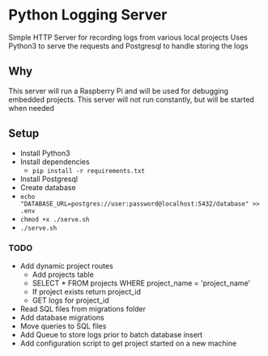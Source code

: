 # Python Logging Server

Simple HTTP Server for recording logs from various local projects
Uses Python3 to serve the requests and Postgresql to handle storing the logs

## Why
This server will run a Raspberry Pi and will be used for debugging
embedded projects.
This server will not run constantly, but will be started when needed

## Setup
* Install Python3
* Install dependencies
  * `pip install -r requirements.txt`
* Install Postgresql
* Create database
* `echo "DATABASE_URL=postgres://user:password@localhost:5432/database" >> .env`
* `chmod +x ./serve.sh`
* `./serve.sh`


### TODO
* Add dynamic project routes
  * Add projects table 
  * SELECT * FROM projects WHERE project_name = 'project_name'
  * If project exists return project_id
  * GET logs for project_id
* Read SQL files from migrations folder
* Add database migrations
* Move queries to SQL files
* Add Queue to store logs prior to batch database insert
* Add configuration script to get project started on a new machine
